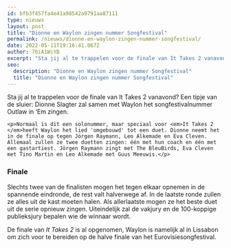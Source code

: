 ```yaml
---
id: bfb3f457fa4e41a98542a9791aa87111
type: nieuws
layout: post
title: "Dionne en Waylon zingen nummer Songfestival"
permalink: /nieuws/dionne-en-waylon-zingen-nummer-songfestival/
date: 2022-05-11T19:16:41.067Z
author: 7biA1WiYB
excerpt: "Sta jij al te trappelen voor de finale van It Takes 2 vanavond? Een tipje van de sluier: Dionne Slagter zal samen met Waylon het songfestivalnummer Outlaw in ‘Em zingen.  "
seo:
  description: "Dionne en Waylon zingen nummer Songfestival"
  title: "Dionne en Waylon zingen nummer Songfestival"
---
```

Sta jij al te trappelen voor de finale van It Takes 2 vanavond? Een tipje van de sluier: Dionne Slagter zal samen met Waylon het songfestivalnummer Outlaw in ‘Em zingen.  

    <p>Normaal is dit een solonummer, maar speciaal voor <em>It Takes 2 </em>heeft Waylon het lied 'omgebouwd' tot een duet. Dionne neemt het in de finale op tegen Jörgen Raymann, Leo Alkemade en Eva Cleven. Allemaal zullen ze twee duetten zingen: één met hun coach en één met een gastartiest. Jörgen Raymann zingt met The BleuBirds, Eva Cleven met Tino Martin en Leo Alkemade met Guus Meeuwis.</p>
<h3>Finale</h3>
<p>Slechts twee van de finalisten mogen het tegen elkaar opnemen in de spannende eindronde, de rest valt halverwege af. In de laatste ronde zullen ze alles uit de kast moeten halen. Als allerlaatste mogen ze het beste duet uit de serie opnieuw zingen. Uiteindelijk zal de vakjury en de 100-koppige publieksjury bepalen wie de winnaar wordt. </p>
<p>De finale van <em>It Takes 2</em> is al opgenomen, Waylon is namelijk al in Lissabon om zich voor te bereiden op de halve finale van het Eurovisiesongfestival.</p>  
